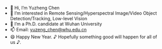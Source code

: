 - 👋 Hi, I’m Yuzheng Chen
- 👀 I’m interested in Remote Sensing/Hyperspectral Image/Video Object Detection/Tracking, Low-level Vision
- 💞️ I’m a Ph.D. candidate at Wuhan University
- 📫 Email: yuzeng_chen@whu.edu.cn
- 😄 Happy New Year.  ♪ Hopefully something good will happen for all of us ♪. 

<!---
YZCU/YZCU is a ✨ special ✨ repository because its `README.md` (this file) appears on your GitHub profile.
You can click the Preview link to take a look at your changes.
--->
